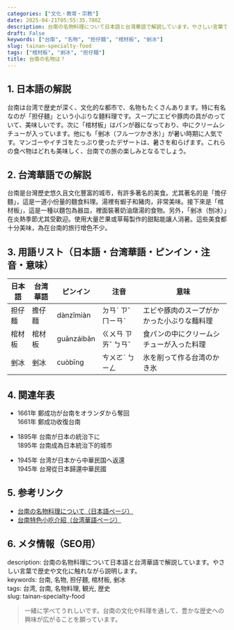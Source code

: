 ```yaml
---
categories: ["文化・教育・宗教"]
date: 2025-04-21T05:55:35.780Z
description: 台南の名物料理について日本語と台湾華語で解説しています。やさしい言葉で歴史や文化に触れながら説明します。
draft: False
keywords: ["台南", "名物", "担仔麺", "棺材板", "剉冰"]
slug: tainan-specialty-food
tags: ["棺材板", "剉冰", "担仔麺"]
title: 台南の名物は？
---
```




## 1. 日本語の解説  
台南は台湾で歴史が深く、文化的な都市で、名物もたくさんあります。特に有名なのが「担仔麺」という小ぶりな麺料理です。スープにエビや豚肉の具がのっていて、美味しいです。次に「棺材板」はパンが器になっており、中にクリームシチューが入っています。他にも「剉冰（フルーツかき氷）」が暑い時期に人気です。マンゴーやイチゴをたっぷり使ったデザートは、暑さを和らげます。これらの食べ物はどれも美味しく、台南での旅の楽しみとなるでしょう。

## 2. 台湾華語での解説  
台南是台灣歷史悠久且文化豐富的城市，有許多著名的美食。尤其著名的是「擔仔麵」，這是一道小份量的麵食料理。湯裡有蝦子和豬肉，非常美味。接下來是「棺材板」，這是一種以麵包為器皿，裡面裝著奶油燉湯的食物。另外，「剉冰（刨冰）」在炎熱季節尤其受歡迎。使用大量芒果或草莓製作的甜點能讓人消暑。這些美食都十分美味，為在台南的旅行增色不少。

## 3. 用語リスト（日本語・台湾華語・ピンイン・注音・意味）  

| 日本語 | 台湾華語 | ピンイン | 注音 | 意味 |
| --- | --- | --- | --- | --- |
| 担仔麺 | 擔仔麵 | dànzǐmiàn | ㄉㄢˋ ㄗˇ ㄇㄧㄢˋ | エビや豚肉のスープがかかった小ぶりな麺料理 |
| 棺材板 | 棺材板 | guānzáibǎn | ㄍㄨㄢ ㄗㄞˇ ㄅㄢˇ | 食パンの中にクリームシチューが入った料理 |
| 剉冰 | 剉冰 | cuòbīng | ㄘㄨㄛˋ ㄅㄧㄥ | 氷を削って作る台湾のかき氷 |

## 4. 関連年表  

- 1661年 鄭成功が台南をオランダから奪回  
  1661年 鄭成功收復台南

- 1895年 台南が日本の統治下に  
  1895年 台南成為日本統治下的城市
  
- 1945年 台湾が日本から中華民国へ返還  
  1945年 台灣從日本歸還中華民國

## 5. 参考リンク  

- [台南の名物料理について（日本語ページ）](https://www.japan.travel/ja/uk/news/-travel-typhoon/national-travel-destination-tainan/)
- [台南特色小吃介紹（台湾華語ページ）](https://www.taiwan.net.tw/m1.aspx?sNo=0001016)

## 6. メタ情報（SEO用）  
description: 台南の名物料理について日本語と台湾華語で解説しています。やさしい言葉で歴史や文化に触れながら説明します。  
keywords: 台南, 名物, 担仔麺, 棺材板, 剉冰  
tags: 台湾, 台南, 名物料理, 観光, 歴史  
slug: tainan-specialty-food  

> 一緒に学べてうれしいです。台南の文化や料理を通して、豊かな歴史への興味が広がることを願っています。